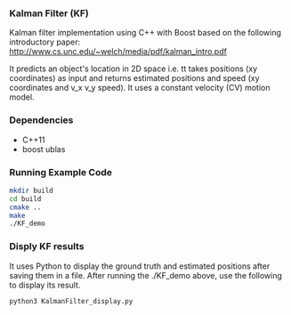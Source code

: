 ### Kalman Filter (KF)
 Kalman filter implementation using C++ with Boost based on the following
 introductory paper:
     http://www.cs.unc.edu/~welch/media/pdf/kalman_intro.pdf

It predicts an object's location in 2D space i.e. tt takes positions (xy coordinates) 
as input and returns estimated positions and speed (xy coordinates and v_x v_y speed). 
It uses a constant velocity (CV) motion model. 

### Dependencies
- C++11
- boost ublas

### Running Example Code
```bash
mkdir build
cd build
cmake ..
make
./KF_demo
```

### Disply KF results
It uses Python to display the ground truth and estimated positions after saving them in a file.
After running the ./KF_demo above, use the following to display its result.
```bash
python3 KalmanFilter_display.py
```



